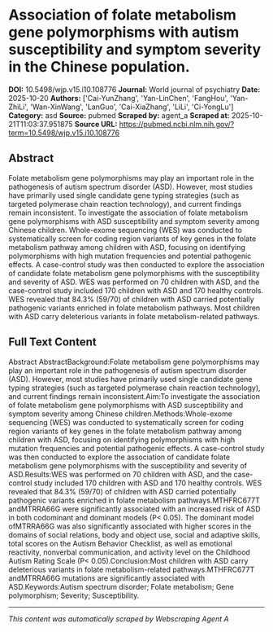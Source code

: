 # Association of folate metabolism gene polymorphisms with autism susceptibility and symptom severity in the Chinese population.

**DOI:** 10.5498/wjp.v15.i10.108776
**Journal:** World journal of psychiatry
**Date:** 2025-10-20
**Authors:** ['Cai-YunZhang', 'Yan-LinChen', 'FangHou', 'Yan-ZhiLi', 'Wan-XinWang', 'LanGuo', 'Cai-XiaZhang', 'LiLi', 'Ci-YongLu']
**Category:** asd
**Source:** pubmed
**Scraped by:** agent_a
**Scraped at:** 2025-10-21T11:03:37.951875
**Source URL:** https://pubmed.ncbi.nlm.nih.gov/?term=10.5498/wjp.v15.i10.108776

## Abstract

Folate metabolism gene polymorphisms may play an important role in the pathogenesis of autism spectrum disorder (ASD). However, most studies have primarily used single candidate gene typing strategies (such as targeted polymerase chain reaction technology), and current findings remain inconsistent.
To investigate the association of folate metabolism gene polymorphisms with ASD susceptibility and symptom severity among Chinese children.
Whole-exome sequencing (WES) was conducted to systematically screen for coding region variants of key genes in the folate metabolism pathway among children with ASD, focusing on identifying polymorphisms with high mutation frequencies and potential pathogenic effects. A case-control study was then conducted to explore the association of candidate folate metabolism gene polymorphisms with the susceptibility and severity of ASD.
WES was performed on 70 children with ASD, and the case-control study included 170 children with ASD and 170 healthy controls. WES revealed that 84.3% (59/70) of children with ASD carried potentially pathogenic variants enriched in folate metabolism pathways. 
Most children with ASD carry deleterious variants in folate metabolism-related pathways. 

## Full Text Content

Abstract AbstractBackground:Folate metabolism gene polymorphisms may play an important role in the pathogenesis of autism spectrum disorder (ASD). However, most studies have primarily used single candidate gene typing strategies (such as targeted polymerase chain reaction technology), and current findings remain inconsistent.Aim:To investigate the association of folate metabolism gene polymorphisms with ASD susceptibility and symptom severity among Chinese children.Methods:Whole-exome sequencing (WES) was conducted to systematically screen for coding region variants of key genes in the folate metabolism pathway among children with ASD, focusing on identifying polymorphisms with high mutation frequencies and potential pathogenic effects. A case-control study was then conducted to explore the association of candidate folate metabolism gene polymorphisms with the susceptibility and severity of ASD.Results:WES was performed on 70 children with ASD, and the case-control study included 170 children with ASD and 170 healthy controls. WES revealed that 84.3% (59/70) of children with ASD carried potentially pathogenic variants enriched in folate metabolism pathways.MTHFRC677T andMTRRA66G were significantly associated with an increased risk of ASD in both codominant and dominant models (P< 0.05). The dominant model ofMTRRA66G was also significantly associated with higher scores in the domains of social relations, body and object use, social and adaptive skills, total scores on the Autism Behavior Checklist, as well as emotional reactivity, nonverbal communication, and activity level on the Childhood Autism Rating Scale (P< 0.05).Conclusion:Most children with ASD carry deleterious variants in folate metabolism-related pathways.MTHFRC677T andMTRRA66G mutations are significantly associated with ASD.Keywords:Autism spectrum disorder; Folate metabolism; Gene polymorphism; Severity; Susceptibility.

---
*This content was automatically scraped by Webscraping Agent A*
